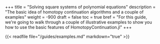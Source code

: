 +++
title = "Solving square systems of polynomial equations"
description = "The basic idea of homotopy continuation algorithms and a couple of examples"
weight = -900
draft = false
toc = true
bref = "For this guide, we're going to walk through a couple of illustrative examples to show you how to use the basic features of HomotopyContinuation.jl"
+++

{{< readfile file="/guides/examples.md" markdown="true" >}}
